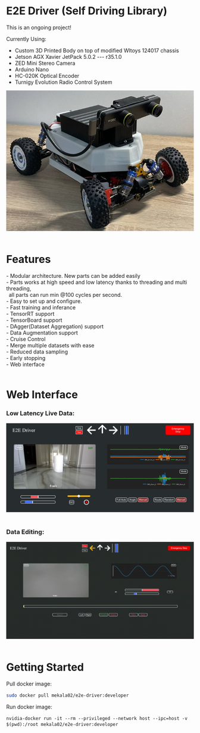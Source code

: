 # E2E Driver (Self Driving Library)
This is an ongoing project!</br>

Currently Using:
* Custom 3D Printed Body on top of modified Wltoys 124017 chassis</br>
* Jetson AGX Xavier JetPack 5.0.2 --- r35.1.0</br>
* ZED Mini Stereo Camera</br>
* Arduino Nano</br>
* HC-020K Optical Encoder</br>
* Turnigy Evolution Radio Control System</br>

<img src="https://github.com/Mekala02/e2e-driver/blob/main/docs/car_1.jpg" title="Web_Interface" alt="Web_Interface"/>&nbsp;

<h1>Features</h1>
- Modular architecture. New parts can be added easily<br/>
- Parts works at high speed and low latency thanks to threading and multi threading,<br/>
&ensp;all parts can run min @100 cycles per second.<br/>
- Easy to set up and configure.<br/>
- Fast training and inferance<br/>
- TensorRT support<br/>
- TensorBoard support<br/>
- DAgger(Dataset Aggregation) support<br/>
- Data Augmentation support<br/>
- Cruise Control<br/>
- Merge multiple datasets with ease<br/>
- Reduced data sampling<br/>
- Early stopping<br/>
- Web interface<br/>
<br/>
<h1>Web Interface</h1>
<h3>Low Latency Live Data:</h3>
<img src="https://github.com/Mekala02/e2e-driver/blob/main/docs/16.jpg" title="Web_Interface" alt="Web_Interface"/>&nbsp;

<h3>Data Editing:</h3>
<img src="https://github.com/Mekala02/e2e-driver/blob/main/docs/data_edit_web_interface.gif" title="Data_Edit_Web_Interface" alt="Data_Edit_Web_Interface"/>&nbsp;

<h1>Getting Started</h1>

Pull docker image:
```bash
sudo docker pull mekala02/e2e-driver:developer
```
Run docker image:
```
nvidia-docker run -it --rm --privileged --network host --ipc=host -v $(pwd):/root mekala02/e2e-driver:developer
```
